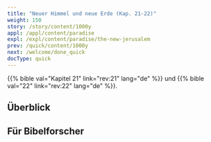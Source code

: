```yaml
---
title: "Neuer Himmel und neue Erde (Kap. 21-22)"
weight: 150
story: /story/content/1000y
appl: /appl/content/paradise
expl: /expl/content/paradise/the-new-jerusalem
prev: /quick/content/1000y
next: /welcome/done_quick
docType: quick
---
```



{{% bible val="Kapitel 21" link="rev:21" lang="de" %}} und {{% bible val="22" link="rev:22" lang="de" %}}.


## Überblick


## Für Bibelforscher